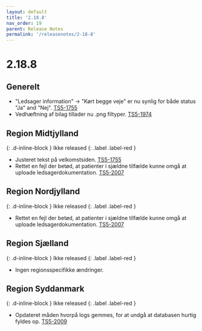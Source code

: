 ```yaml
---
layout: default
title: '2.18.8'
nav_order: 19
parent: Release Notes
permalink: '/releasenotes/2-18-8'
---
```


# 2.18.8

## Generelt
- "Ledsager information" -> "Kørt begge veje"  er nu synlig for både status "Ja" and "Nej". [TS5-1755](https://sd.trifork.com/browse/TS5-1955)
- Vedhæftning af bilag tillader nu .png filtyper. [TS5-1974](https://sd.trifork.com/browse/TS5-1974)

## Region Midtjylland
{: .d-inline-block }
Ikke released
{: .label .label-red }
- Justeret tekst på velkomstsiden. [TS5-1755](https://sd.trifork.com/browse/TS5-1955)
- Rettet en fejl der betød, at patienter i sjældne tilfælde kunne omgå at uploade ledsagerdokumentation. [TS5-2007](https://sd.trifork.com/projects/TS5/queues/custom/95/TS5-2007)

## Region Nordjylland
{: .d-inline-block }
Ikke released
{: .label .label-red }
- Rettet en fejl der betød, at patienter i sjældne tilfælde kunne omgå at uploade ledsagerdokumentation. [TS5-2007](https://sd.trifork.com/projects/TS5/queues/custom/95/TS5-2007)

## Region Sjælland
{: .d-inline-block }
Ikke released
{: .label .label-red }
- Ingen regionsspecifikke ændringer.

## Region Syddanmark
{: .d-inline-block }
Ikke released
{: .label .label-red }
- Opdateret måden hvorpå logs gemmes, for at undgå at databasen hurtig fyldes op. [TS5-2009](https://sd.trifork.com/projects/TS5/queues/custom/95/TS5-2009)

